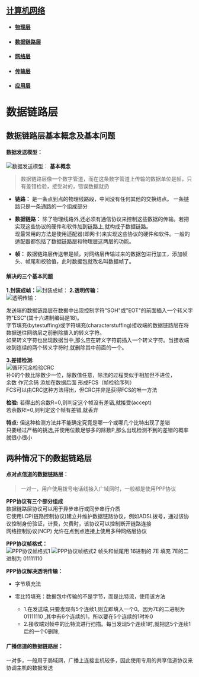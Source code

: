 ## [计算机网络](https://networkcv.github.io/2019/08/29/master/)
- #### [物理层](https://networkcv.github.io/2019/08/29/network-1-PhysicalLayer/)
- #### [数据链路层](https://networkcv.github.io/2019/08/29/network-2-DataLinkLayer/)
- #### [网络层](https://networkcv.github.io/2019/08/29/network-3-NetworkLayer/)
- #### [传输层](https://networkcv.github.io/2019/08/29/network-4-TransportLayer/)
- #### [应用层](https://networkcv.github.io/2019/08/29/network-5-ApplicationLayer/)

# 数据链路层

## 数据链路层基本概念及基本问题

#### 数据发送模型：
![数据发送模型：](.\img\\2-DataLinkLayer\0.jpg)
**基本概念** 

> 数据链路层像一个数字管道，而在这条数字管道上传输的数据单位是帧，只有差错检验，接受对的，错误数据就扔

- **链路：**  是一条点到点的物理线路段，中间没有任何其他的交换结点。 一条链路只是一条通路的一个组成部分

- **数据链路：**  除了物理线路外,还必须有通信协议来控制这些数据的传输。若把实现这些协议的硬件和软件加到链路上,就构成子数据链路。  
现最常用的方法是使用适配器(即网卡)来实现这些协议的硬件和软件。一般的适配器都包括了数据链路层和物理层这两层的功能。

- **帧：**  数据链路层传送带是帧，对网络层传输过来的数据包进行加工，添加帧头、帧尾和校验值，此时数据包就改名叫数据帧了。

#### 解决的三个基本问题
**1.封装成帧：**![封装成帧：](.\img\\2-DataLinkLayer\1.jpg)
**2.透明传输：**  
![透明传输：](.\img\\2-DataLinkLayer\2.jpg)

发送端的数据链路层在数据中出现控制字符"SOH"或"EOT"的前面插入一个转义字符"ESC"(其十六进制编码是18)。  
字节填充(bytestuffing)或字符填充(characterstuffing)接收端的数据链路层在将数据送往网络层之前删除插入的转义字符。  
如果转义字符也出现数据当中,那么应在转义字符前插入一个转义字符。当接收端收到连续的两个转义字符时,就删除其中前面的一个。

**3.差错检测:**  
![循环冗余检验CRC](.\img\\2-DataLinkLayer\3.jpg)  
补0的个数比除数少一位，除数值任意，除法的过程类似于相加但不进位，   
余数 作冗余码 添加在数据后面 形成FCS（帧检验序列）    
FCS可以由CRC这种方法得出，但CRC并非是获得FCS的唯一方法  

**检验:**  若得出的余数R=0,则判定这个帧没有差错,就接受(accept)   
若余数R!=0,则判定这个帧有差错,就丢弃  

**特点:**  但这种检测方法并不能确定究竟是哪一个或哪几个比特出现了差错  
只要经过严格的挑选,并使用位数足够多的除数P,那么出现检测不到的差错的概率就很小很小

## 两种情况下的数据链路层

#### 点对点信道的数据链路层：
> 一对一，用户使用拨号电话线接入广域网时，一般都是使用PPP协议 

**PPP协议有三个部分组成**  
数据链路层协议可以用于异步串行或同步串行介质  
它使用LCP(链路控制协议)建立并维护数据链路协议，例如ADSL拨号，通过该协议控制身份验证，计费，欠费时，该协议可以控制断开链路连接  
网络控制协议(NCP) 允许在点到点连接上使用多种网络层协议  

**PPP协议帧格式：**  
![PPP协议帧格式1](.\img\\2-DataLinkLayer\4.jpg)
![PPP协议帧格式2](.\img\\2-DataLinkLayer\5.jpg) 
帧头和帧尾用 16进制的 7E 填充 7E的二进制为 01111110  

**PPP协议解决透明传输：**  

- 字节填充法 

- 零比特填充：数据包中传输的不是字节，而是比特流，使用该方法  
    - 1.在发送端,只要发现有5个连续1,则立即填入一个0。因为7E的二进制为 01111110 ,其中有6个连续的1，所以要在5个连续的1时补0
    - 2.接收端对帧中的比特流进行扫描。每当发现5个连续1时,就把这5个连续1后的一个0删除,


#### 广播信道的数据链路层：
一对多，一般用于局域网，广播上连接主机较多，因此使用专用的共享信道协议来协调主机的数据发送
